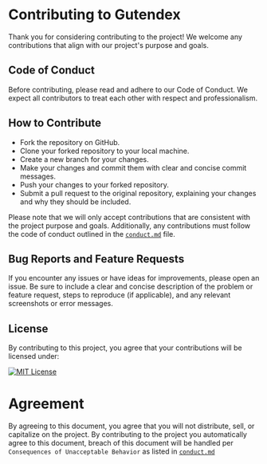 # Contributing to Gutendex
Thank you for considering contributing to the project! We welcome any contributions that align with our project's purpose and goals.

## Code of Conduct
Before contributing, please read and adhere to our Code of Conduct. We expect all contributors to treat each other with respect and professionalism.

## How to Contribute
- Fork the repository on GitHub.
- Clone your forked repository to your local machine.
- Create a new branch for your changes.
- Make your changes and commit them with clear and concise commit messages.
- Push your changes to your forked repository.
- Submit a pull request to the original repository, explaining your changes and why they should be included.

Please note that we will only accept contributions that are consistent with the project purpose and goals. Additionally, any contributions must follow the code of conduct outlined in the [`conduct.md`](conduct.md) file.

## Bug Reports and Feature Requests
If you encounter any issues or have ideas for improvements, please open an issue. Be sure to include a clear and concise description of the problem or feature request, steps to reproduce (if applicable), and any relevant screenshots or error messages.

## License
By contributing to this project, you agree that your contributions will be licensed under:

[![MIT License](https://img.shields.io/badge/License-MIT-green.svg)](https://opensource.org/license/mit/)


# Agreement
By agreeing to this document, you agree that you will not distribute, sell, or capitalize on the project.
By contributing to the project you automatically agree to this document,
breach of this document will be handled per `Consequences of Unacceptable Behavior` as listed in [`conduct.md`](conduct.md)